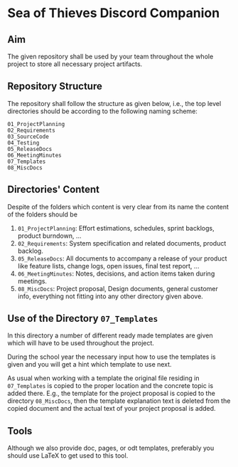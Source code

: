 # Sea of Thieves Discord Companion
## Aim
The given repository shall be used by your team throughout the whole project to store all necessary project artifacts.

## Repository Structure
The repository shall follow the structure as given below, i.e., the top level directories should be according to the following naming scheme:

```
01_ProjectPlanning
02_Requirements
03_SourceCode
04_Testing
05_ReleaseDocs
06_MeetingMinutes
07_Templates
08_MiscDocs
```

## Directories' Content
Despite of the folders which content is very clear from its name the content of the folders should be

1. `01_ProjectPlanning`: Effort estimations, schedules, sprint backlogs, product burndown, ...
1. `02_Requirements`: System specification and related documents, product backlog.
1. `05_ReleaseDocs`: All documents to accompany a release of your product like feature lists, change logs, open issues, final test report, ...
1. `06_MeetingMinutes`: Notes, decisions, and action items taken during meetings.
1. `08_MiscDocs`: Project proposal, Design documents, general customer info, everything not fitting into any other directory given above.

## Use of the Directory `07_Templates`
In this directory a number of different ready made templates are given which will have to be used throughout the project.

During the school year the necessary input how to use the templates is given and you will get a hint which template to use next.

As usual when working with a template the original file residing in `07_Templates` is copied to the proper location and the concrete topic is added there. E.g., the template for the project proposal is copied to the directory `08_MiscDocs`, then the template explanation text is deleted from the copied document and the actual text of your project proposal is added.

## Tools
Although we also provide doc, pages, or odt templates, preferably you should use LaTeX to get used to this tool.
